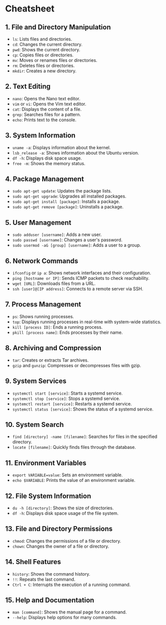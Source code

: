 # Cheatsheet

## 1. File and Directory Manipulation
- `ls`: Lists files and directories.
- `cd`: Changes the current directory.
- `pwd`: Shows the current directory.
- `cp`: Copies files or directories.
- `mv`: Moves or renames files or directories.
- `rm`: Deletes files or directories.
- `mkdir`: Creates a new directory.

## 2. Text Editing
- `nano`: Opens the Nano text editor.
- `vim` or `vi`: Opens the Vim text editor.
- `cat`: Displays the content of a file.
- `grep`: Searches files for a pattern.
- `echo`: Prints text to the console.

## 3. System Information
- `uname -a`: Displays information about the kernel.
- `lsb_release -a`: Shows information about the Ubuntu version.
- `df -h`: Displays disk space usage.
- `free -m`: Shows the memory status.

## 4. Package Management
- `sudo apt-get update`: Updates the package lists.
- `sudo apt-get upgrade`: Upgrades all installed packages.
- `sudo apt-get install [package]`: Installs a package.
- `sudo apt-get remove [package]`: Uninstalls a package.

## 5. User Management
- `sudo adduser [username]`: Adds a new user.
- `sudo passwd [username]`: Changes a user's password.
- `sudo usermod -aG [group] [username]`: Adds a user to a group.

## 6. Network Commands
- `ifconfig` or `ip a`: Shows network interfaces and their configuration.
- `ping [hostname or IP]`: Sends ICMP packets to check reachability.
- `wget [URL]`: Downloads files from a URL.
- `ssh [user]@[IP address]`: Connects to a remote server via SSH.

## 7. Process Management
- `ps`: Shows running processes.
- `top`: Displays running processes in real-time with system-wide statistics.
- `kill [process ID]`: Ends a running process.
- `pkill [process name]`: Ends processes by their name.

## 8. Archiving and Compression
- `tar`: Creates or extracts Tar archives.
- `gzip` and `gunzip`: Compresses or decompresses files with gzip.

## 9. System Services
- `systemctl start [service]`: Starts a systemd service.
- `systemctl stop [service]`: Stops a systemd service.
- `systemctl restart [service]`: Restarts a systemd service.
- `systemctl status [service]`: Shows the status of a systemd service.

## 10. System Search
- `find [directory] -name [filename]`: Searches for files in the specified directory.
- `locate [filename]`: Quickly finds files through the database.

## 11. Environment Variables
- `export VARIABLE=value`: Sets an environment variable.
- `echo $VARIABLE`: Prints the value of an environment variable.

## 12. File System Information
- `du -h [directory]`: Shows the size of directories.
- `df -h`: Displays disk space usage of the file system.

## 13. File and Directory Permissions
- `chmod`: Changes the permissions of a file or directory.
- `chown`: Changes the owner of a file or directory.

## 14. Shell Features
- `history`: Shows the command history.
- `!!`: Repeats the last command.
- `Ctrl + C`: Interrupts the execution of a running command.

## 15. Help and Documentation
- `man [command]`: Shows the manual page for a command.
- `--help`: Displays help options for many commands.
